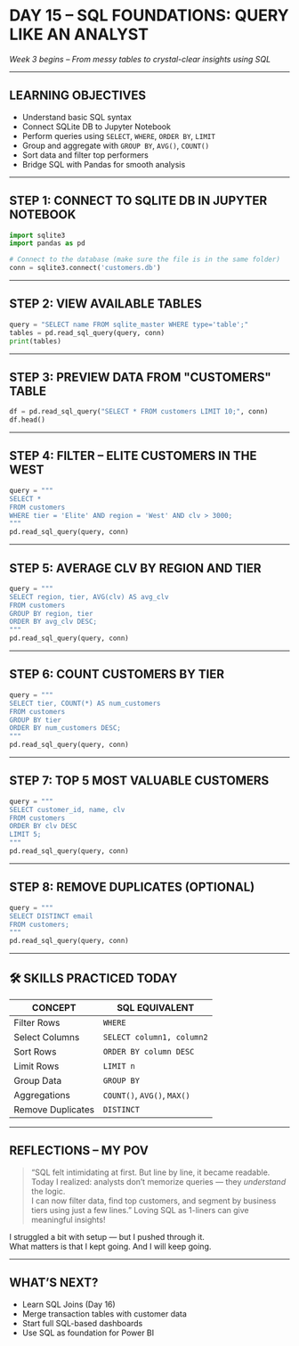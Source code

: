 # DAY 15 – SQL FOUNDATIONS: QUERY LIKE AN ANALYST  
*Week 3 begins – From messy tables to crystal-clear insights using SQL*

---

## LEARNING OBJECTIVES

- Understand basic SQL syntax  
- Connect SQLite DB to Jupyter Notebook  
- Perform queries using `SELECT`, `WHERE`, `ORDER BY`, `LIMIT`  
- Group and aggregate with `GROUP BY`, `AVG()`, `COUNT()`  
- Sort data and filter top performers  
- Bridge SQL with Pandas for smooth analysis  

---

## STEP 1: CONNECT TO SQLITE DB IN JUPYTER NOTEBOOK

```python
import sqlite3
import pandas as pd

# Connect to the database (make sure the file is in the same folder)
conn = sqlite3.connect('customers.db')
```

---

## STEP 2: VIEW AVAILABLE TABLES

```python
query = "SELECT name FROM sqlite_master WHERE type='table';"
tables = pd.read_sql_query(query, conn)
print(tables)
```

---

## STEP 3: PREVIEW DATA FROM "CUSTOMERS" TABLE

```python
df = pd.read_sql_query("SELECT * FROM customers LIMIT 10;", conn)
df.head()
```

---

## STEP 4: FILTER – ELITE CUSTOMERS IN THE WEST

```python
query = """
SELECT *
FROM customers
WHERE tier = 'Elite' AND region = 'West' AND clv > 3000;
"""
pd.read_sql_query(query, conn)
```

---

## STEP 5: AVERAGE CLV BY REGION AND TIER

```python
query = """
SELECT region, tier, AVG(clv) AS avg_clv
FROM customers
GROUP BY region, tier
ORDER BY avg_clv DESC;
"""
pd.read_sql_query(query, conn)
```

---

## STEP 6: COUNT CUSTOMERS BY TIER

```python
query = """
SELECT tier, COUNT(*) AS num_customers
FROM customers
GROUP BY tier
ORDER BY num_customers DESC;
"""
pd.read_sql_query(query, conn)
```

---

## STEP 7: TOP 5 MOST VALUABLE CUSTOMERS

```python
query = """
SELECT customer_id, name, clv
FROM customers
ORDER BY clv DESC
LIMIT 5;
"""
pd.read_sql_query(query, conn)
```

---

## STEP 8: REMOVE DUPLICATES (OPTIONAL)

```python
query = """
SELECT DISTINCT email
FROM customers;
"""
pd.read_sql_query(query, conn)
```

---

## 🛠️ SKILLS PRACTICED TODAY

| CONCEPT              | SQL EQUIVALENT                 |
|----------------------|--------------------------------|
| Filter Rows          | `WHERE`                        |
| Select Columns       | `SELECT column1, column2`      |
| Sort Rows            | `ORDER BY column DESC`         |
| Limit Rows           | `LIMIT n`                      |
| Group Data           | `GROUP BY`                     |
| Aggregations         | `COUNT()`, `AVG()`, `MAX()`    |
| Remove Duplicates    | `DISTINCT`                     |

---

## REFLECTIONS – MY POV

> “SQL felt intimidating at first. But line by line, it became readable.  
> Today I realized: analysts don’t memorize queries — they *understand* the logic.  
> I can now filter data, find top customers, and segment by business tiers using just a few lines.”
> Loving SQL as 1-liners can give meaningful insights!

I struggled a bit with setup — but I pushed through it.  
What matters is that I kept going. And I will keep going.

---

## WHAT’S NEXT?

- Learn SQL Joins (Day 16)  
- Merge transaction tables with customer data  
- Start full SQL-based dashboards  
- Use SQL as foundation for Power BI  
